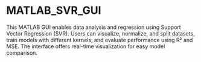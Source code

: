 # MATLAB_SVR_GUI
This MATLAB GUI enables data analysis and regression using Support Vector Regression (SVR). Users can visualize, normalize, and split datasets, train models with different kernels, and evaluate performance using R² and MSE. The interface offers real-time visualization for easy model comparison.
